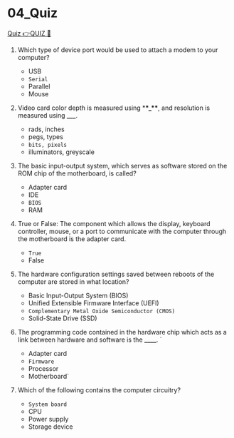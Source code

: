 # 04_Quiz

[Quiz 👉QUIZ &#128279;](https://alison.com/topic/learn/84187/review-quiz)

1. Which type of device port would be used to attach a modem to your computer?

   - USB
   - `Serial`
   - Parallel
   - Mouse

2. Video card color depth is measured using \***\*\_\*\***, and resolution is measured using **\_\_\_**.

   - rads, inches
   - pegs, types
   - `bits, pixels`
   - illuminators, greyscale

3. The basic input-output system, which serves as software stored on the ROM chip of the motherboard, is called?
   - Adapter card
   - IDE
   - `BIOS`
   - RAM
4. True or False: The component which allows the display, keyboard controller, mouse, or a port to communicate with the computer through the motherboard is the adapter card.

   - `True`
   - False

5. The hardware configuration settings saved between reboots of the computer are stored in what location?

   - Basic Input-Output System (BIOS)
   - Unified Extensible Firmware Interface (UEFI)
   - `Complementary Metal Oxide Semiconductor (CMOS)`
   - Solid-State Drive (SSD)

6. The programming code contained in the hardware chip which acts as a link between hardware and software is the **\_\_\_\_**.
   `
   - Adapter card
   - `Firmware`
   - Processor
   - Motherboard`
7. Which of the following contains the computer circuitry?

   - `System board`
   - CPU
   - Power supply
   - Storage device
